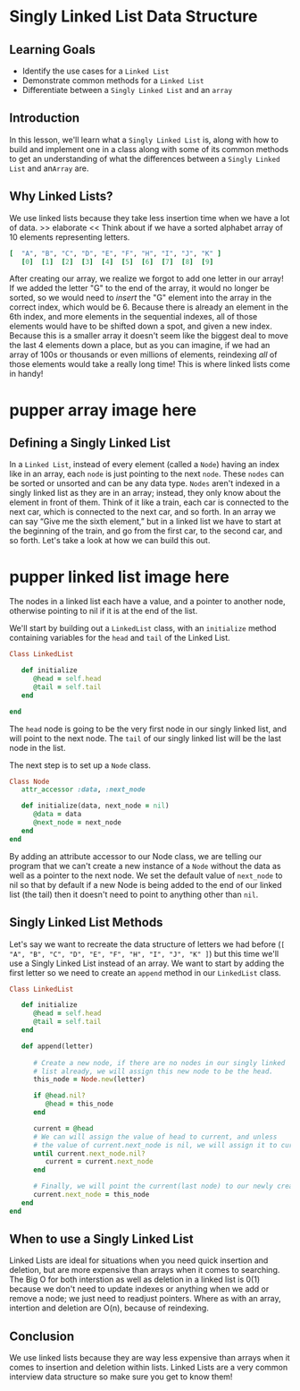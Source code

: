 # Singly Linked List Data Structure

## Learning Goals

- Identify the use cases for a `Linked List`
- Demonstrate common methods for a `Linked List`
- Differentiate between a `Singly Linked List` and an `array`

## Introduction

In this lesson, we'll learn what a `Singly Linked List` is, along with how to build and implement one in a class along with some of
its common methods to get an understanding of what the differences between a `Singly Linked List` and an`Array` are.

## Why Linked Lists?

We use linked lists because they take less insertion time when we have a lot of data. >> elaborate << Think about if we have a sorted alphabet array of 10 elements representing letters.

```rb
[  "A", "B", "C", "D", "E", "F", "H", "I", "J", "K" ]
   [0]  [1]  [2]  [3]  [4]  [5]  [6]  [7]  [8]  [9]
```

After creating our array, we realize we forgot to add one letter in our array! If we added the letter "G" to the end of the array, it would no longer be sorted, so we would need  to  _insert_ the "G" element into the array in the correct index, which would be  6. Because there  is already  an element in the 6th index, and more elements in the sequential indexes, all of those elements would have  to be  shifted down a  spot,  and given a new index. Because this is a smaller array it doesn't seem like the biggest deal to move the last 4 elements down a place, but as you can imagine, if we had an array of 100s or thousands or even millions of elements, reindexing *all* of those elements would take a really long time! This is where linked lists come in handy! 

# pupper array image here

## Defining a Singly Linked List

In a `Linked List`, instead of every element (called a `Node`) having an index like in an array, each `node` is just pointing to the next `node`. These `nodes` can be sorted or unsorted and can be any data type. `Nodes` aren't indexed in a singly linked list as they are in an array; instead, they only know about the element in front of them. Think of it like a train, each car is connected to the next car, which is connected to the next car, and so forth. In an array we can say “Give me the sixth element,” but in a linked list we have to start at the beginning of the train, and go from the first car, to the second car, and so forth. Let's take a look at how we can build this out. 

# pupper linked list image here

The nodes in a linked list each have a value, and a pointer to another node, otherwise pointing to nil if it is at the end of the list.

We'll start by building out a `LinkedList` class, with an `initialize` method containing variables for the `head` and `tail` of the Linked List. 

```rb
Class LinkedList

   def initialize
      @head = self.head
      @tail = self.tail
   end 

end
```

The `head` node is going to be the very first node in our singly linked list, and will point to the next node. The `tail` of our singly linked list will be the last node in the list.

The next step is to set up a `Node` class. 

```rb
Class Node
   attr_accessor :data, :next_node

   def initialize(data, next_node = nil)
      @data = data
      @next_node = next_node
   end
end
```

By adding an attribute accessor to our Node class, we are telling our program that we can't create a new instance of a `Node` without the data as well as a pointer to the next node. We set the default value of `next_node` to nil so that by default if a new Node is being added to the end of our linked list (the tail) then it doesn't need to point to anything other than `nil`.


## Singly Linked List Methods

Let's say we want to recreate the data structure of letters we had before (`[  "A", "B", "C", "D", "E", "F", "H", "I", "J", "K" ]`) but this time we'll use a Singly Linked List instead of an array.
We want to start by adding the first letter so we need to create an `append` method in our `LinkedList` class.

```rb
Class LinkedList

   def initialize
      @head = self.head
      @tail = self.tail
   end 

   def append(letter)
      
      # Create a new node, if there are no nodes in our singly linked
      # list already, we will assign this new node to be the head.
      this_node = Node.new(letter)

      if @head.nil?
         @head = this_node
      end

      current = @head  
      # We can will assign the value of head to current, and unless
      # the value of current.next_node is nil, we will assign it to current.next_node
      until current.next_node.nil?
         current = current.next_node
      end

      # Finally, we will point the current(last node) to our newly created node, this_node
      current.next_node = this_node
   end
end
```


## When to use a Singly Linked List
   Linked Lists are ideal for situations when you need quick insertion and deletion, but are more expensive than arrays when it comes to searching. The Big O for both interstion as well as deletion in a linked list is 0(1) because we don't need to update indexes or anything when we add or remove a node; we just need to readjust pointers. Where as with an array, intertion and deletion are O(n), because of reindexing.

## Conclusion
   We use linked lists because they are way less expensive than arrays when it comes to insertion and deletion within lists. Linked Lists are a very common interview data structure so make sure you get to know them!
